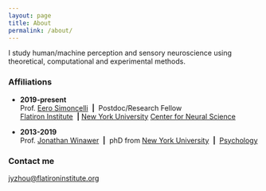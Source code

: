 ```yaml
---
layout: page
title: About
permalink: /about/
---
```


I study human/machine perception and sensory neuroscience using theoretical, computational and experimental methods.


### Affiliations
* **2019-present**  
  Prof. [Eero Simoncelli](https://www.cns.nyu.edu/~lcv/) &nbsp;**&#124;**&nbsp; Postdoc/Research Fellow  
  [Flatiron Institute](https://www.simonsfoundation.org/flatiron/) &nbsp;**&#124;**&nbsp;[New York University](https://nyu.edu) [Center for Neural Science](https://as.nyu.edu/departments/cns.html) 
  
* **2013-2019**  
  Prof. [Jonathan Winawer](https://wp.nyu.edu/winawerlab) &nbsp;**&#124;**&nbsp; phD from
  [New York University](https://nyu.edu) &nbsp;**&#124;**&nbsp; [Psychology](https://as.nyu.edu/psychology.html) 

### Contact me

[jyzhou@flatironinstitute.org](mailto:jyzhou@flatironinstitute.org)
